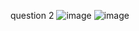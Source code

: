question 2
![image](https://github.com/user-attachments/assets/3c336fde-3e26-4969-ae2e-dcc19cebebb7)
![image](https://github.com/user-attachments/assets/542771f5-8a17-4bd2-b92c-ee8b578f8a59)
